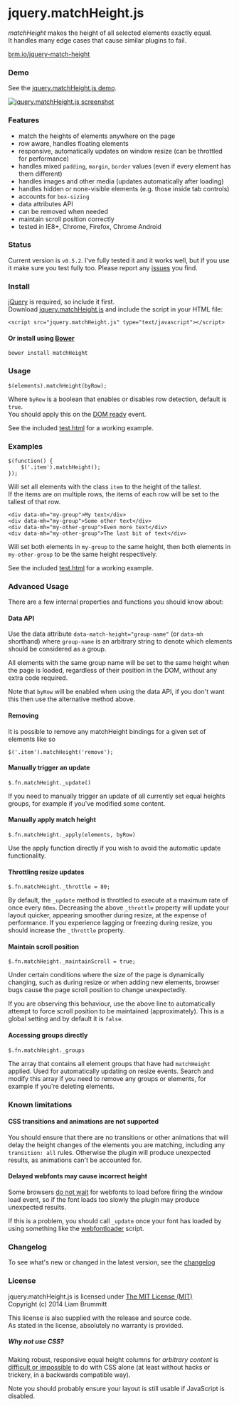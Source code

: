# jquery.matchHeight.js #

*matchHeight* makes the height of all selected elements exactly equal.<br>
It handles many edge cases that cause similar plugins to fail.

[brm.io/jquery-match-height](http://brm.io/jquery-match-height/)

### Demo

See the [jquery.matchHeight.js demo](http://brm.io/jquery-match-height-demo).

[![jquery.matchHeight.js screenshot](http://brm.io/img/content/jquery-match-height/jquery-match-height.png)](http://brm.io/jquery-match-height-demo)

### Features

- match the heights of elements anywhere on the page
- row aware, handles floating elements
- responsive, automatically updates on window resize (can be throttled for performance)
- handles mixed `padding`, `margin`, `border` values (even if every element has them different)
- handles images and other media (updates automatically after loading)
- handles hidden or none-visible elements (e.g. those inside tab controls)
- accounts for `box-sizing`
- data attributes API
- can be removed when needed
- maintain scroll position correctly
- tested in IE8+, Chrome, Firefox, Chrome Android

### Status

Current version is `v0.5.2`. I've fully tested it and it works well, but if you use it make sure you test fully too. 
Please report any [issues](https://github.com/liabru/jquery-match-height/issues) you find.

### Install

[jQuery](http://jquery.com/download/) is required, so include it first.
<br>Download [jquery.matchHeight.js](https://github.com/liabru/jquery-match-height/blob/master/jquery.matchHeight.js) and include the script in your HTML file:

	<script src="jquery.matchHeight.js" type="text/javascript"></script>

#### Or install using [Bower](http://bower.io/)

	bower install matchHeight

### Usage

	$(elements).matchHeight(byRow);

Where `byRow` is a boolean that enables or disables row detection, default is `true`.<br>
You should apply this on the [DOM ready](http://api.jquery.com/ready/) event.

See the included [test.html](https://github.com/liabru/jquery-match-height/blob/master/test.html) for a working example.

### Examples

	$(function() {
		$('.item').matchHeight();
	});

Will set all elements with the class `item` to the height of the tallest.<br>
If the items are on multiple rows, the items of each row will be set to the tallest of that row.

	<div data-mh="my-group">My text</div>
	<div data-mh="my-group">Some other text</div>
	<div data-mh="my-other-group">Even more text</div>
	<div data-mh="my-other-group">The last bit of text</div>

Will set both elements in `my-group` to the same height, then both elements in `my-other-group` to be the same height respectively.

See the included [test.html](https://github.com/liabru/jquery-match-height/blob/master/test.html) for a working example.

### Advanced Usage

There are a few internal properties and functions you should know about:

#### Data API

Use the data attribute `data-match-height="group-name"` (or `data-mh` shorthand) where `group-name` is an arbitrary string to denote which elements should be considered as a group.

All elements with the same group name will be set to the same height when the page is loaded, regardless of their position in the DOM, without any extra code required. 

Note that `byRow` will be enabled when using the data API, if you don't want this then use the alternative method above.

#### Removing

It is possible to remove any matchHeight bindings for a given set of elements like so

	$('.item').matchHeight('remove');

#### Manually trigger an update

	$.fn.matchHeight._update()

If you need to manually trigger an update of all currently set equal heights groups, for example if you've modified some content.

#### Manually apply match height

	$.fn.matchHeight._apply(elements, byRow)

Use the apply function directly if you wish to avoid the automatic update functionality.

#### Throttling resize updates

	$.fn.matchHeight._throttle = 80;

By default, the `_update` method is throttled to execute at a maximum rate of once every `80ms`.
Decreasing the above `_throttle` property will update your layout quicker, appearing smoother during resize, at the expense of performance.
If you experience lagging or freezing during resize, you should increase the `_throttle` property.

#### Maintain scroll position

	$.fn.matchHeight._maintainScroll = true;

Under certain conditions where the size of the page is dynamically changing, such as during resize or when adding new elements, browser bugs cause the page scroll position to change unexpectedly.

If you are observing this behaviour, use the above line to automatically attempt to force scroll position to be maintained (approximately). This is a global setting and by default it is `false`.

#### Accessing groups directly

	$.fn.matchHeight._groups

The array that contains all element groups that have had `matchHeight` applied. Used for automatically updating on resize events. Search and modify this array if you need to remove any groups or elements, for example if you're deleting elements.

### Known limitations

#### CSS transitions and animations are not supported

You should ensure that there are no transitions or other animations that will delay the height changes of the elements you are matching, including any `transition: all` rules. Otherwise the plugin will produce unexpected results, as animations can't be accounted for.

#### Delayed webfonts may cause incorrect height

Some browsers [do not wait](http://www.stevesouders.com/blog/2009/10/13/font-face-and-performance/) for webfonts to load before firing the window load event, so if the font loads too slowly the plugin may produce unexpected results.

If this is a problem, you should call `_update` once your font has loaded by using something like the [webfontloader](https://github.com/typekit/webfontloader) script.

### Changelog

To see what's new or changed in the latest version, see the [changelog](https://github.com/liabru/jquery-match-height/blob/master/CHANGELOG.md)

### License

jquery.matchHeight.js is licensed under [The MIT License (MIT)](http://opensource.org/licenses/MIT)
<br/>Copyright (c) 2014 Liam Brummitt

This license is also supplied with the release and source code.
<br/>As stated in the license, absolutely no warranty is provided.

##### Why not use CSS?

Making robust, responsive equal height columns for _arbitrary content_ is [difficult or impossible](http://filamentgroup.com/lab/setting_equal_heights_with_jquery/) to do with CSS alone (at least without hacks or trickery, in a backwards compatible way).

Note you should probably ensure your layout is still usable if JavaScript is disabled.